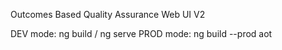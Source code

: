 Outcomes Based Quality Assurance Web UI V2

DEV mode: ng build / ng serve
PROD mode: ng build --prod aot
